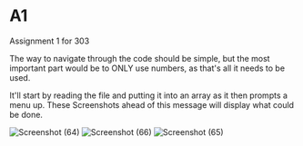 # A1
Assignment 1 for 303


The way to navigate through the code should be simple, but the most important part
would be to ONLY use numbers, as that's all it needs to be used.

It'll start by reading the file and putting it into an array as it then prompts
a menu up. These Screenshots ahead of this message will display what could be done.

![Screenshot (64)](https://github.com/user-attachments/assets/54ca012f-9ccb-4f7a-bec6-bf3f3a60677c)
![Screenshot (66)](https://github.com/user-attachments/assets/580c1e82-7214-4882-8351-3f51fb33ae91)
![Screenshot (65)](https://github.com/user-attachments/assets/18959a55-6364-4b05-a5d5-bb0f6b889a0f)
